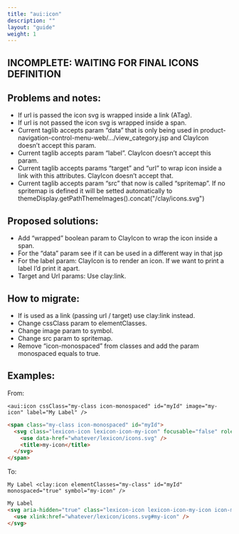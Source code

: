 ```yaml
---
title: "aui:icon"
description: ""
layout: "guide"
weight: 1
---
```


<article>

# INCOMPLETE: WAITING FOR FINAL ICONS DEFINITION

## Problems and notes:
- If url is passed the icon svg is wrapped inside a link (ATag).
- If url is not passed the icon svg is wrapped inside a span.
- Current taglib accepts param “data” that is only being used in product-navigation-control-menu-web/.../view_category.jsp and ClayIcon doesn’t accept this param.
- Current taglib accepts param “label”. ClayIcon doesn’t accept this param.
- Current taglib accepts params “target” and “url” to wrap icon inside a link with this attributes. ClayIcon doesn’t accept that.
- Current taglib accepts param “src” that now is called “spritemap”. If no spritemap is defined it will be setted automatically to themeDisplay.getPathThemeImages().concat("/clay/icons.svg")

</article>

<article>

## Proposed solutions:
- Add “wrapped” boolean param to ClayIcon to wrap the icon inside a span.
- For the “data” param see if it can be used in a different way in that jsp
- For the label param: ClayIcon is to render an icon. If we want to print a label I’d print it apart.
- Target and Url params: Use clay:link.

</article>

<article>

## How to migrate:
- If is used as a link (passing url / target) use clay:link instead.
- Change cssClass param to elementClasses.
- Change image param to symbol.
- Change src param to spritemap.
- Remove “icon-monospaced” from classes and add the param monospaced equals to true.

</article>

<article>

## Examples:

From:
```Taglib use
<aui:icon cssClass="my-class icon-monospaced" id="myId" image="my-icon" label="My Label" />
```
```html result
<span class="my-class icon-monospaced" id="myId">
  <svg class="lexicon-icon lexicon-icon-my-icon" focusable="false" role="img" title="">
    <use data-href="whatever/lexicon/icons.svg" />
    <title>my-icon</title>
  </svg>
</span>
```
	
To:
```Taglib use
My Label <clay:icon elementClasses="my-class" id="myId" monospaced="true" symbol="my-icon" />
```
```html result
My Label
<svg aria-hidden="true" class="lexicon-icon lexicon-icon-my-icon icon-monospaced" id="myId">
  <use xlink:href="whatever/lexicon/icons.svg#my-icon" />
</svg>
```

</article>